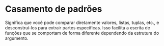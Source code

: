 # Casamento de padrões 
Significa que você pode comparar diretamente valores, listas, tuplas, etc., e desconstruí-los para extrair partes específicas. Isso facilita a escrita de funções que se comportam de forma diferente dependendo da estrutura do argumento.


